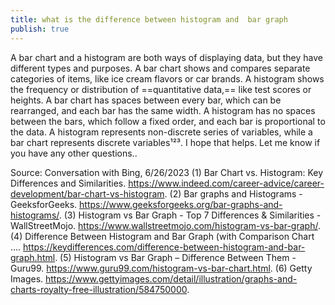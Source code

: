 ```yaml
---
title: what is the difference between histogram and  bar graph
publish: true
---
```


A bar chart and a histogram are both ways of displaying data, but they have different types and purposes. A bar chart shows and compares separate categories of items, like ice cream flavors or car brands. A histogram shows the frequency or distribution of ==quantitative data,== like test scores or heights. A bar chart has spaces between every bar, which can be rearranged, and each bar has the same width. A histogram has no spaces between the bars, which follow a fixed order, and each bar is proportional to the data. A histogram represents non-discrete series of variables, while a bar chart represents discrete variables¹²³. I hope that helps. Let me know if you have any other questions..

Source: Conversation with Bing, 6/26/2023
(1) Bar Chart vs. Histogram: Key Differences and Similarities. https://www.indeed.com/career-advice/career-development/bar-chart-vs-histogram.
(2) Bar graphs and Histograms - GeeksforGeeks. https://www.geeksforgeeks.org/bar-graphs-and-histograms/.
(3) Histogram vs Bar Graph - Top 7 Differences & Similarities - WallStreetMojo. https://www.wallstreetmojo.com/histogram-vs-bar-graph/.
(4) Difference Between Histogram and Bar Graph (with Comparison Chart .... https://keydifferences.com/difference-between-histogram-and-bar-graph.html.
(5) Histogram vs Bar Graph – Difference Between Them - Guru99. https://www.guru99.com/histogram-vs-bar-chart.html.
(6) Getty Images. https://www.gettyimages.com/detail/illustration/graphs-and-charts-royalty-free-illustration/584750000.



